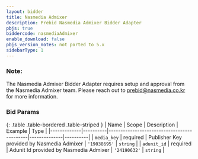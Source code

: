 ```yaml
---
layout: bidder
title: Nasmedia Admixer
description: Prebid Nasmedia Admixer Bidder Adapter
pbjs: true
biddercode: nasmediaAdmixer
enable_download: false
pbjs_version_notes: not ported to 5.x
sidebarType: 1
---
```



### Note:

The Nasmedia Admixer Bidder Adapter requires setup and approval from the Nasmedia Admixer team.
Please reach out to <prebid@nasmedia.co.kr> for more information.

### Bid Params

{: .table .table-bordered .table-striped }
| Name        | Scope    | Description                                | Example      | Type     |
|-------------|----------|--------------------------------------------|--------------|----------|
| `media_key` | required | Publisher Key provided by Nasmedia Admixer | `'19038695'` | `string` |
| `adunit_id` | required | Adunit Id provided by Nasmedia Admixer     | `'24190632'` | `string` |
